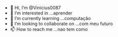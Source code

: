 - 👋 Hi, I’m @Vinicius0087
- 👀 I’m interested in ...aprender
- 🌱 I’m currently learning ...computação
- 💞️ I’m looking to collaborate on ...com meu futuro
- 📫 How to reach me ...nao tem como

<!---
Vinicius0087/Vinicius0087 is a ✨ special ✨ repository because its `README.md` (this file) appears on your GitHub profile.
You can click the Preview link to take a look at your changes.
--->
